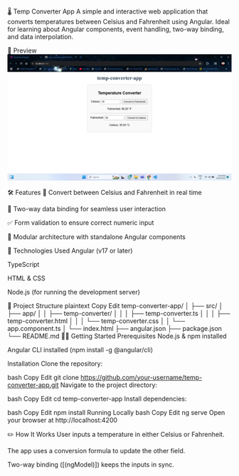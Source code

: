 🌡️ Temp Converter App
A simple and interactive web application that converts temperatures between Celsius and Fahrenheit using Angular. Ideal for learning about Angular components, event handling, two-way binding, and data interpolation.

📸 Preview
![screenshot](screenshot.png)

🛠️ Features
🔁 Convert between Celsius and Fahrenheit in real time

📲 Two-way data binding for seamless user interaction

✅ Form validation to ensure correct numeric input

🎯 Modular architecture with standalone Angular components

🚀 Technologies Used
Angular (v17 or later)

TypeScript

HTML & CSS

Node.js (for running the development server)

📂 Project Structure
plaintext
Copy
Edit
temp-converter-app/
│
├── src/
│   ├── app/
│   │   ├── temp-converter/
│   │   │   ├── temp-converter.ts
│   │   │   ├── temp-converter.html
│   │   │   └── temp-converter.css
│   │   └── app.component.ts
│   └── index.html
├── angular.json
├── package.json
└── README.md
🧑‍💻 Getting Started
Prerequisites
Node.js & npm installed

Angular CLI installed (npm install -g @angular/cli)

Installation
Clone the repository:

bash
Copy
Edit
git clone https://github.com/your-username/temp-converter-app.git
Navigate to the project directory:

bash
Copy
Edit
cd temp-converter-app
Install dependencies:

bash
Copy
Edit
npm install
Running Locally
bash
Copy
Edit
ng serve
Open your browser at http://localhost:4200

✏️ How It Works
User inputs a temperature in either Celsius or Fahrenheit.

The app uses a conversion formula to update the other field.

Two-way binding ([(ngModel)]) keeps the inputs in sync.



